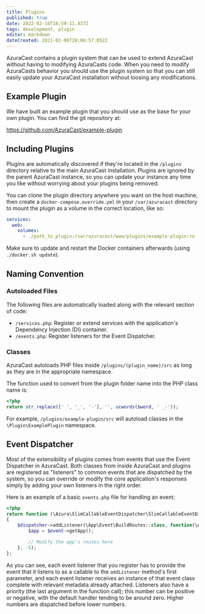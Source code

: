 ```yaml
---
title: Plugins
published: true
date: 2022-02-16T16:59:11.437Z
tags: development, plugin
editor: markdown
dateCreated: 2021-02-06T20:06:57.052Z
---
```


AzuraCast contains a plugin system that can be used to extend AzuraCast without having to modifying AzuraCasts code. When you need to modify AzuraCasts behavior you should use the plugin system so that you can still easily update your AzuraCast installation without loosing any modifications.

## Example Plugin

We have built an example plugin that you should use as the base for your own plugin. You can find the git repository at: 

https://github.com/AzuraCast/example-plugin

## Including Plugins

Plugins are automatically discovered if they're located in the `/plugins` directory relative to the main AzuraCast installation. Plugins are ignored by the parent AzuraCast instance, so you can update your instance any time you like without worrying about your plugins being removed.

You can clone the plugin directory anywhere you want on the host machine, then create a `docker-compose.override.yml` in your `/var/azuracast` directory to mount the plugin as a volume in the correct location, like so:

```yaml
services:
  web:
    volumes:
      - ./path_to_plugin:/var/azuracast/www/plugins/example-plugin:ro
```

Make sure to update and restart the Docker containers afterwards (using `./docker.sh update`).

## Naming Convention

### Autoloaded Files

The following files are automatically loaded along with the relevant section of code:

 - `/services.php`: Register or extend services with the application's Dependency Injection (DI) container.
 - `/events.php`: Register listeners for the Event Dispatcher.

### Classes

AzuraCast autoloads PHP files inside `/plugins/(plugin_name)/src` as long as they are in the appropriate namespace.

The function used to convert from the plugin folder name into the PHP class name is:

```php
<?php
return str_replace([' ', '_', '-'], '', ucwords($word, ' _-'));
```

For example, `/plugins/example-plugin/src` will autoload classes in the `\Plugin\ExamplePlugin` namespace.

## Event Dispatcher

Most of the extensibility of plugins comes from events that use the Event Dispatcher in AzuraCast. Both classes from inside AzuraCast and plugins are registered as "listeners" to common events that are dispatched by the system, so you can override or modify the core application's responses simply by adding your own listeners in the right order.

Here is an example of a basic `events.php` file for handling an event:

```php
<?php
return function (\Azura\SlimCallableEventDispatcher\SlimCallableEventDispatcher $dispatcher)
{
    $dispatcher->addListener(\App\Event\BuildRoutes::class, function(\App\Event\BuildRoutes $event) {
        $app = $event->getApp();

        // Modify the app's routes here
    }, -5);
};
```

As you can see, each event listener that you register has to provide the event that it listens to as a callable to the `addListener` method's first parameter, and each event listener receives an instance of that event class complete with relevant metadata already attached. Listeners also have a priority (the last argument in the function call); this number can be positive or negative, with the default handler tending to be around zero. Higher numbers are dispatched before lower numbers.
